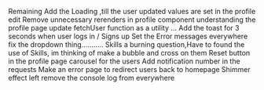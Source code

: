 Remaining
Add the Loading ,till the user updated values are set in the profile edit
Remove unnecessary rerenders in profile component
understanding the profile page update
fetchUser function as a utility ...
Add the toast for 3 seconds when user logs in / Signs up
Set the Error messages everywhere
fix the dropdown thing...........
Skills a burning question,Have to found the use of Skills, im thinking of make a bubble and cross on them 
Reset button in the profile page
carousel for the users
Add notification number in the requests
Make an error page to redirect users back to homepage
Shimmer effect left
remove the console log from everywhere
